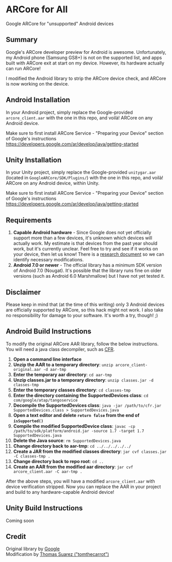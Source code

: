 # ARCore for All
Google ARCore for "unsupported" Android devices

## Summary
Google's ARCore developer preview for Android is awesome. Unfortunately, my Android phone (Samsung GS8+) is not on the supported list, and apps built with ARCore exit at start on my device. However, its hardware actually can run ARCore!

I modified the Android library to strip the ARCore device check, and ARCore is now working on the device.

## Android Installation
In your Android project, simply replace the Google-provided `arcore_client.aar` with the one in this repo, and voilà! ARCore on any Android device.

Make sure to first install ARCore Service - "Preparing your Device" section of Google's instructions
https://developers.google.com/ar/develop/java/getting-started  

## Unity Installation
In your Unity project, simply replace the Google-provided `unitygar.aar` (located in `GoogleARCore/SDK/Plugins/`) with the one in this repo, and voilà! ARCore on any Android device, within Unity.

Make sure to first install ARCore Service - "Preparing your Device" section of Google's instructions
https://developers.google.com/ar/develop/java/getting-started  

## Requirements
1. **Capable Android hardware** - Since Google does not yet officially support more than a few devices, it's unknown which devices will actually work. My estimate is that devices from the past year should work, but it's currently unclear. Feel free to try and see if it works on your device, then let us know! There is a [research document](https://github.com/tomthecarrot/arcore-for-all/blob/master/Device-Research.md) so we can identify necessary modifications.
2. **Android 7.0 or newer** - The official library has a minimum SDK version of Android 7.0 (Nougat). It's possible that the library runs fine on older versions (such as Android 6.0 Marshmallow) but I have not yet tested it.

## Disclaimer
Please keep in mind that (at the time of this writing) only 3 Android devices are officially supported by ARCore, so this hack might not work. I also take no responsibility for damage to your software. It's worth a try, though! ;)

## Android Build Instructions
To modify the original ARCore AAR library, follow the below instructions. You will need a java class decompiler, such as [CFR](http://www.benf.org/other/cfr/).
1. **Open a command line interface**
2. **Unzip the AAR to a temporary directory**: `unzip arcore_client-original.aar -d aar-tmp`
3. **Enter the temporary aar directory**: `cd aar-tmp`
4. **Unzip classes.jar to a temporary directory**: `unzip classes.jar -d classes-tmp`
5. **Enter the temporary classes directory**: `cd classes-tmp`
6. **Enter the directory containing the SupportedDevices class**: `cd com/google/atap/tangoservice`
7. **Decompile the SupportedDevices class**: `java -jar /path/to/cfr.jar SupportedDevices.class > SupportedDevices.java`
8. **Open a text editor and delete `return false` from the end of `isSupported()`**
9. **Compile the modified SupportedDevice class**: `javac -cp /path/to/sdk/platform/android.jar -source 1.7 -target 1.7 SupportedDevices.java`
10. **Delete the Java source**: `rm SupportedDevices.java`
11. **Change directory back to aar-tmp**: `cd ../../../../../`
12. **Create a JAR from the modified classes directory**: `jar cvf classes.jar -C classes-tmp .`
13. **Change directory back to repo root**: `cd ..`
14. **Create an AAR from the modified aar directory**: `jar cvf arcore_client.aar -C aar-tmp .`

After the above steps, you will have a modified `arcore_client.aar` with device verification stripped. Now you can replace the AAR in your project and build to any hardware-capable Android device!

## Unity Build Instructions
Coming soon

## Credit
Original library by [Google](https://developers.google.com/ar/develop/java/getting-started)  
Modification by [Thomas Suarez ("tomthecarrot")](http://tomthecarrot.com/)
